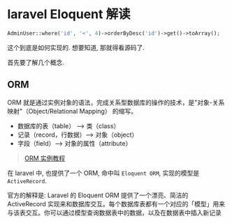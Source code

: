 # laravel Eloquent 解读



```php
AdminUser::where('id', '<', 4)->orderByDesc('id')->get()->toArray();
```

这个到底是如何实现的. 想要知道, 那就得看源码了. 

首先要了解几个概念. 

## ORM

ORM 就是通过实例对象的语法，完成关系型数据库的操作的技术，是"对象-关系映射"（Object/Relational Mapping） 的缩写。

-   数据库的表（table） --> 类（class）
-   记录（record，行数据）--> 对象（object）
-   字段（field）--> 对象的属性（attribute）

>   [ORM 实例教程](http://www.ruanyifeng.com/blog/2019/02/orm-tutorial.html)



在 laravel 中, 也提供了一个 ORM, 命中叫 `Eloquent ORM`, 实现的模型是 `ActiveRecord`.



官方的解释是: Laravel 的 Eloquent ORM 提供了一个漂亮、简洁的 ActiveRecord 实现来和数据库交互。每个数据库表都有一个对应的「模型」用来与该表交互。你可以通过模型查询数据表中的数据，以及在数据表中插入新记录



